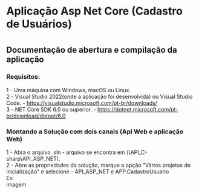 # Aplicação Asp Net Core (Cadastro de Usuários) <h1>

## Documentação de abertura e compilação da aplicação

### Requisitos:

1 - Uma máquina com Windows, macOS ou Linux.
<br>
2 - Visual Studio 2022(onde a aplicação foi desenvolvida) ou Visual Studio Code. - https://visualstudio.microsoft.com/pt-br/downloads/
<br>
3 -.NET Core SDK 6.0 ou superior. - https://dotnet.microsoft.com/pt-br/download/dotnet/6.0

### Montando a Solução com dois canais (Api Web e aplicação Web)
1 - Abra o arquivo .sln - arquivo se encontra em (\API_C-sharp\API_ASP_NET).
<br>
2 - Abre as propriedades da solução, marque a opção "Vários projetos de inicialização" e selecione - API_ASP_NET e APP.CadastroUsuario 
<br>
Ex:
<br>
imagem
<br>


